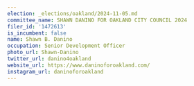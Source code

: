 ```yaml
---
election: _elections/oakland/2024-11-05.md
committee_name: SHAWN DANINO FOR OAKLAND CITY COUNCIL 2024
filer_id: '1472613'
is_incumbent: false
name: Shawn B. Danino
occupation: Senior Development Officer
photo_url: Shawn-Danino
twitter_url: danino4oakland
website_url: https://www.daninoforoakland.com/
instagram_url: daninoforoakland
---
```

